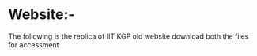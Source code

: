 # Website:-
The following is the replica of IIT KGP old website download both the files for accessment 
